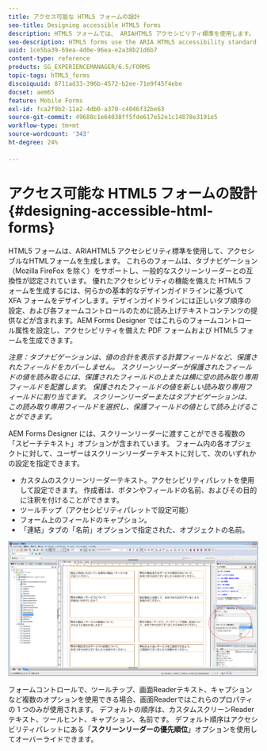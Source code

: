 ```yaml
---
title: アクセス可能な HTML5 フォームの設計
seo-title: Designing accessible HTML5 forms
description: HTML5 フォームでは、 ARIAHTML5 アクセシビリティ標準を使用します。 これらのフォームはタブナビゲーションをサポートし、一般的なスクリーンリーダーとの互換性が認定されています。
seo-description: HTML5 forms use the ARIA HTML5 accessibility standard. These forms support tabbed navigation and are certified to be compatible with common screen readers.
uuid: 1ce5ba39-69ea-4d0e-96ea-e2a38b21d6b7
content-type: reference
products: SG_EXPERIENCEMANAGER/6.5/FORMS
topic-tags: hTML5_forms
discoiquuid: 8711ad33-396b-4572-b2ee-71e9f45f4ebe
docset: aem65
feature: Mobile Forms
exl-id: fca2f9b2-11a2-4db0-a370-c4046f32be63
source-git-commit: 49688c1e64038ff5fde617e52e1c14878e3191e5
workflow-type: tm+mt
source-wordcount: '343'
ht-degree: 24%

---
```


# アクセス可能な HTML5 フォームの設計 {#designing-accessible-html-forms}

HTML5 フォームは、ARIAHTML5 アクセシビリティ標準を使用して、アクセシブルなHTMLフォームを生成します。 これらのフォームは、タブナビゲーション（Mozilla FireFox を除く）をサポートし、一般的なスクリーンリーダーとの互換性が認定されています。 優れたアクセシビリティの機能を備えた HTML5 フォームを生成するには、何らかの基本的なデザインガイドラインに基づいて XFA フォームをデザインします。デザインガイドラインには正しいタブ順序の設定、および各フォームコントロールのために読み上げテキストコンテンツの提供などが含まれます。AEM Forms Designer ではこれらのフォームコントロール属性を設定し、アクセシビリティを備えた PDF フォームおよび HTML5 フォームを生成できます。

*注意：タブナビゲーションは、値の合計を表示する計算フィールドなど、保護されたフィールドをカバーしません。 スクリーンリーダーが保護されたフィールドの値を読み取るには、保護されたフィールドの上または横に空の読み取り専用フィールドを配置します。 保護されたフィールドの値を新しい読み取り専用フィールドに割り当てます。 スクリーンリーダーまたはタブナビゲーションは、この読み取り専用フィールドを選択し、保護フィールドの値として読み上げることができます。*

AEM Forms Designer には、スクリーンリーダーに渡すことができる複数の「スピーチテキスト」オプションが含まれています。 フォーム内の各オブジェクトに対して、ユーザーはスクリーンリーダーテキストに対して、次のいずれかの設定を指定できます。

* カスタムのスクリーンリーダーテキスト。アクセシビリティパレットを使用して設定できます。 作成者は、ボタンやフィールドの名前、およびその目的に注釈を付けることができます。
* ツールチップ（アクセシビリティパレットで設定可能）
* フォーム上のフィールドのキャプション。
* 「連結」タブの「名前」オプションで指定された、オブジェクトの名前。

![アクセシビリティ](assets/accessibility.png)

フォームコントロールで、ツールチップ、画面Readerテキスト、キャプションなど複数のオプションを使用できる場合、画面Readerではこれらのプロパティの 1 つのみが使用されます。 デフォルトの順序は、カスタムスクリーンReaderテキスト、ツールヒント、キャプション、名前です。 デフォルト順序はアクセシビリティパレットにある「**スクリーンリーダーの優先順位**」オプションを使用してオーバーライドできます。
